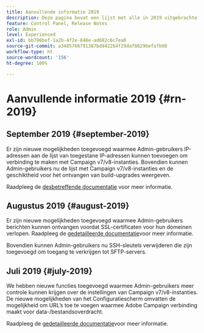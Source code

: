 ```yaml
---
title: Aanvullende informatie 2019
description: Deze pagina bevat een lijst met alle in 2019 uitgebrachte releases van het Configuratiescherm.
feature: Control Panel, Release Notes
role: Admin
level: Experienced
exl-id: bb796bef-1a2b-4f2e-848e-ad682c6c7ea0
source-git-commit: a3485766791387bd9422b4f29daf86296efafb98
workflow-type: ht
source-wordcount: '156'
ht-degree: 100%

---
```


# Aanvullende informatie 2019 {#rn-2019}

## September 2019 {#september-2019}

Er zijn nieuwe mogelijkheden toegevoegd waarmee Admin-gebruikers IP-adressen aan de lijst van toegestane IP-adressen kunnen toevoegen om verbinding te maken met Campaign v7/v8-instanties.
Bovendien kunnen Admin-gebruikers nu de lijst met Campaign v7/v8-instanties en de geschiktheid voor het ontvangen van build-upgrades weergeven.

Raadpleeg de [desbetreffende documentatie](../instances-settings/using/ip-allow-listing-instance-access.md) voor meer informatie.

## Augustus 2019 {#august-2019}

Er zijn nieuwe mogelijkheden toegevoegd waarmee Admin-gebruikers berichten kunnen ontvangen voordat SSL-certificaten voor hun domeinen verlopen. Raadpleeg de [gedetailleerde documentatie](../subdomains-certificates/using/monitoring-ssl-certificates.md)voor meer informatie.

Bovendien kunnen Admin-gebruikers nu SSH-sleutels verwijderen die zijn toegevoegd om toegang te verkrijgen tot SFTP-servers.

## Juli 2019 {#july-2019}

We hebben nieuwe functies toegevoegd waarmee Admin-gebruikers meer controle kunnen krijgen over de instellingen van Campaign v7/v8-instanties. De nieuwe mogelijkheden van het Configuratiescherm omvatten de mogelijkheid om URL’s toe te voegen waarmee Adobe Campaign verbinding maakt voor data-/bestandsoverdracht.

Raadpleeg de [gedetailleerde documentatie](../instances-settings/using/url-permissions.md)voor meer informatie.
